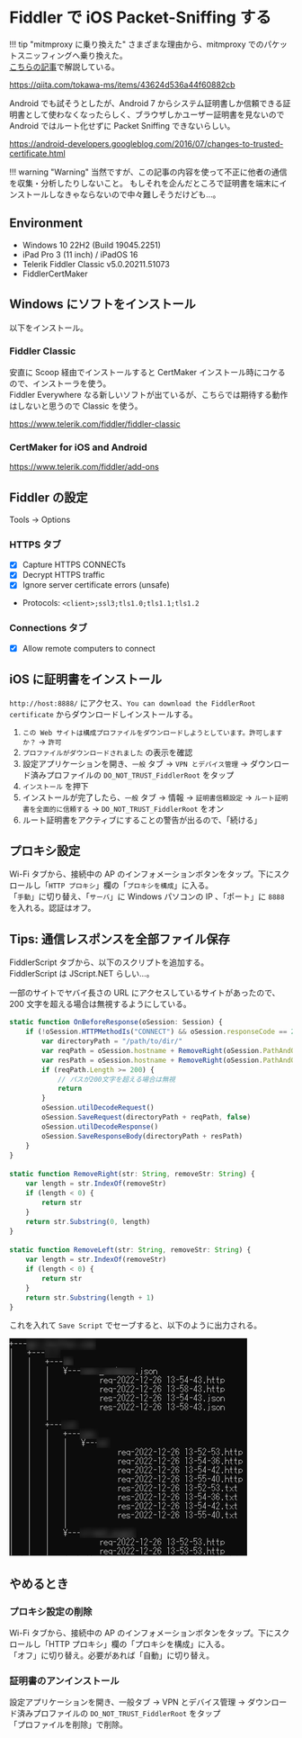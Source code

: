 # Fiddler で iOS Packet-Sniffing する

!!! tip "mitmproxy に乗り換えた"
    さまざまな理由から、mitmproxy でのパケットスニッフィングへ乗り換えた。  
    [こちらの記事](https://memo.tomacheese.com/os/ios/packet-sniffing-mitmproxy/)で解説している。

https://qiita.com/tokawa-ms/items/43624d536a44f60882cb

Android でも試そうとしたが、Android 7 からシステム証明書しか信頼できる証明書として使わなくなったらしく、ブラウザしかユーザー証明書を見ないので Android ではルート化せずに Packet Sniffing できないらしい。

https://android-developers.googleblog.com/2016/07/changes-to-trusted-certificate.html

!!! warning "Warning"
    当然ですが、この記事の内容を使って不正に他者の通信を収集・分析したりしないこと。
    もしそれを企んだところで証明書を端末にインストールしなきゃならないので中々難しそうだけども…。

## Environment

- Windows 10 22H2 (Build 19045.2251)
- iPad Pro 3 (11 inch) / iPadOS 16
- Telerik Fiddler Classic v5.0.20211.51073
- FiddlerCertMaker

## Windows にソフトをインストール

以下をインストール。

### Fiddler Classic

安直に Scoop 経由でインストールすると CertMaker インストール時にコケるので、インストーラを使う。  
Fiddler Everywhere なる新しいソフトが出ているが、こちらでは期待する動作はしないと思うので Classic を使う。

https://www.telerik.com/fiddler/fiddler-classic

### CertMaker for iOS and Android

https://www.telerik.com/fiddler/add-ons

## Fiddler の設定

Tools -> Options

### HTTPS タブ

- [x] Capture HTTPS CONNECTs
- [x] Decrypt HTTPS traffic
- [x] Ignore server certificate errors (unsafe)
- Protocols: `<client>;ssl3;tls1.0;tls1.1;tls1.2`

### Connections タブ

- [x] Allow remote computers to connect

## iOS に証明書をインストール

`http://host:8888/` にアクセス、`You can download the FiddlerRoot certificate` からダウンロードしインストールする。

1. `この Web サイトは構成プロファイルをダウンロードしようとしています。許可しますか？` -> `許可`
2. `プロファイルがダウンロードされました` の表示を確認
3. 設定アプリケーションを開き、`一般` タブ -> `VPN とデバイス管理` -> ダウンロード済みプロファイルの `DO_NOT_TRUST_FiddlerRoot` をタップ
4. `インストール` を押下
5. インストールが完了したら、`一般` タブ -> 情報 -> `証明書信頼設定` -> `ルート証明書を全面的に信頼する` -> `DO_NOT_TRUST_FiddlerRoot` をオン
6. ルート証明書をアクティブにすることの警告が出るので、「続ける」

## プロキシ設定

Wi-Fi タブから、接続中の AP のインフォメーションボタンをタップ。下にスクロールし「`HTTP プロキシ`」欄の「`プロキシを構成`」に入る。  
「`手動`」に切り替え、「`サーバ`」に Windows パソコンの IP 、「ポート」に `8888` を入れる。認証はオフ。

## Tips: 通信レスポンスを全部ファイル保存

FiddlerScript タブから、以下のスクリプトを追加する。  
FiddlerScript は JScript.NET らしい…。

一部のサイトでヤバイ長さの URL にアクセスしているサイトがあったので、200 文字を超える場合は無視するようにしている。

```js
static function OnBeforeResponse(oSession: Session) {
    if (!oSession.HTTPMethodIs("CONNECT") && oSession.responseCode == 200) {
        var directoryPath = "/path/to/dir/"
        var reqPath = oSession.hostname + RemoveRight(oSession.PathAndQuery, "?").Replace(":", "-") + "/req-" + oSession.Timers.ClientBeginRequest.ToString().Replace("/", "-").Replace(":", "-") + ".http"
        var resPath = oSession.hostname + RemoveRight(oSession.PathAndQuery, "?").Replace(":", "-") + "/res-" + oSession.Timers.ClientBeginRequest.ToString().Replace("/", "-").Replace(":", "-") + "." + RemoveLeft(oSession.SuggestedFilename, ".")
        if (reqPath.Length >= 200) {
            // パスが200文字を超える場合は無視
            return
        }
        oSession.utilDecodeRequest()
        oSession.SaveRequest(directoryPath + reqPath, false)
        oSession.utilDecodeResponse()
        oSession.SaveResponseBody(directoryPath + resPath)
    }
}

static function RemoveRight(str: String, removeStr: String) {
    var length = str.IndexOf(removeStr)
    if (length < 0) {
        return str
    }
    return str.Substring(0, length)
}

static function RemoveLeft(str: String, removeStr: String) {
    var length = str.IndexOf(removeStr)
    if (length < 0) {
        return str
    }
    return str.Substring(length + 1)
}
```

これを入れて `Save Script` でセーブすると、以下のように出力される。

![](assets/dir-structure.png)

## やめるとき

### プロキシ設定の削除

Wi-Fi タブから、接続中の AP のインフォメーションボタンをタップ。下にスクロールし「HTTP プロキシ」欄の「プロキシを構成」に入る。  
「オフ」に切り替え。必要があれば「自動」に切り替え。

### 証明書のアンインストール

設定アプリケーションを開き、一般タブ -> VPN とデバイス管理 -> ダウンロード済みプロファイルの `DO_NOT_TRUST_FiddlerRoot` をタップ  
「プロファイルを削除」で削除。
